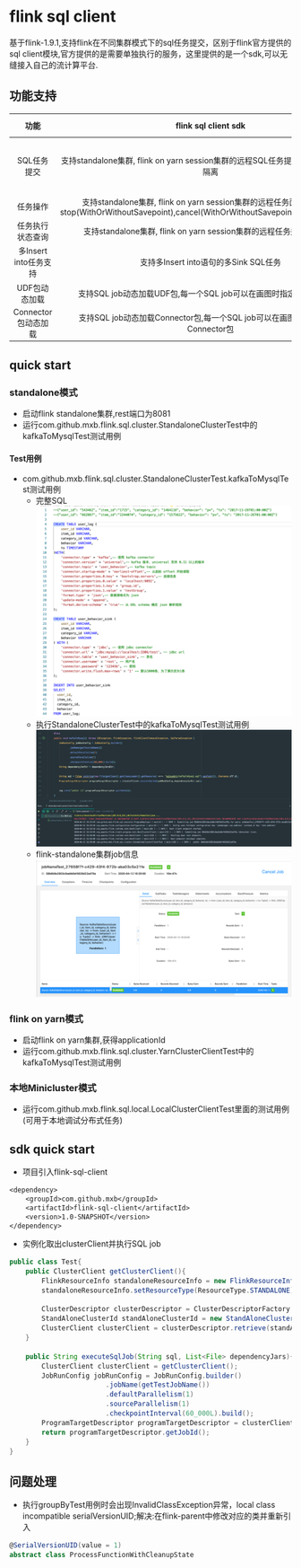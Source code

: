 # flink sql client

基于flink-1.9.1,支持flink在不同集群模式下的sql任务提交，区别于flink官方提供的sql client模块,官方提供的是需要单独执行的服务，这里提供的是一个sdk,可以无缝接入自己的流计算平台.

## 功能支持

功能 | flink sql client sdk | flink sql client
:--:|:--:|:--:|
SQL任务提交 | 支持standalone集群, flink on yarn session集群的远程SQL任务提交,不同job提交线程隔离 | 支持standalone集群任务提交,需要启动单独进程
任务操作 | 支持standalone集群, flink on yarn session集群的远程任务面向jobId进行stop(WithOrWithoutSavepoint),cancel(WithOrWithoutSavepoint),triggerSavepoint | 不支持
任务执行状态查询 | 支持standalone集群, flink on yarn session集群的远程任务运行状态查询 | 不支持
多Insert into任务支持 | 支持多Insert into语句的多Sink SQL任务 | 支持
UDF包动态加载 | 支持SQL job动态加载UDF包,每一个SQL job可以在画图时指定特定的UDF包 | 不支持
Connector包动态加载 | 支持SQL job动态加载Connector包,每一个SQL job可以在画图时指定特定的Connector包 | 不支持

## quick start

### standalone模式

* 启动flink standalone集群,rest端口为8081
* 运行com.github.mxb.flink.sql.cluster.StandaloneClusterTest中的kafkaToMysqlTest测试用例

#### Test用例

* com.github.mxb.flink.sql.cluster.StandaloneClusterTest.kafkaToMysqlTest测试用例
  * 完整SQL
![完整SQL](img/kafkaToMysql1.png)
  * 执行StandaloneClusterTest中的kafkaToMysqlTest测试用例
![执行测试用例](img/kafkaToMysql2.png)
  * flink-standalone集群job信息
![flink-standalone集群job信息](img/kafkaToMysql3.png)

### flink on yarn模式

* 启动flink on yarn集群,获得applicationId
* 运行com.github.mxb.flink.sql.cluster.YarnClusterClientTest中的kafkaToMysqlTest测试用例

### 本地Minicluster模式

* 运行com.github.mxb.flink.sql.local.LocalClusterClientTest里面的测试用例(可用于本地调试分布式任务)

## sdk quick start

* 项目引入flink-sql-client

```maven
<dependency>
    <groupId>com.github.mxb</groupId>
    <artifactId>flink-sql-client</artifactId>
    <version>1.0-SNAPSHOT</version>
</dependency>
```

* 实例化取出clusterClient并执行SQL job

```java
public class Test{
    public ClusterClient getClusterClient(){
        FlinkResourceInfo standaloneResourceInfo = new FlinkResourceInfo();
        standaloneResourceInfo.setResourceType(ResourceType.STANDALONE);

        ClusterDescriptor clusterDescriptor = ClusterDescriptorFactory.createClusterDescriptor(standaloneResourceInfo);
        StandAloneClusterId standAloneClusterId = new StandAloneClusterId("127.0.0.1", 8081);
        ClusterClient clusterClient = clusterDescriptor.retrieve(standAloneClusterId);
    }

    public String executeSqlJob(String sql, List<File> dependencyJars){
        ClusterClient clusterClient = getClusterClient();
        JobRunConfig jobRunConfig = JobRunConfig.builder()
                        .jobName(getTestJobName())
                        .defaultParallelism(1)
                        .sourceParallelism(1)
                        .checkpointInterval(60_000L).build();
        ProgramTargetDescriptor programTargetDescriptor = clusterClient.executeSqlJob(jobRunConfig, dependencyJars, sql);
        return programTargetDescriptor.getJobId();
    }
}
```

## 问题处理

* 执行groupByTest用例时会出现InvalidClassException异常，local class incompatible serialVersionUID;解决:在flink-parent中修改对应的类并重新引入

```scala
@SerialVersionUID(value = 1)
abstract class ProcessFunctionWithCleanupState
```
